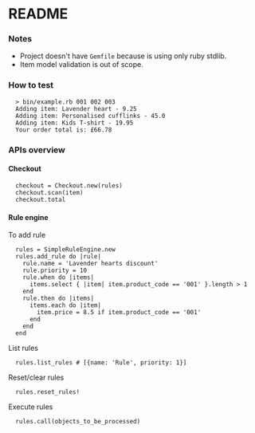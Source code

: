 # README

### Notes

* Project doesn't have `Gemfile` because is using only ruby stdlib.
* Item model validation is out of scope.

### How to test

```
  > bin/example.rb 001 002 003
  Adding item: Lavender heart - 9.25
  Adding item: Personalised cufflinks - 45.0
  Adding item: Kids T-shirt - 19.95
  Your order total is: £66.78
```

### APIs overview

#### Checkout

```
  checkout = Checkout.new(rules)
  checkout.scan(item)
  checkout.total
```

#### Rule engine

To add rule

```
  rules = SimpleRuleEngine.new
  rules.add_rule do |rule|
    rule.name = 'Lavender hearts discount'
    rule.priority = 10
    rule.when do |items|
      items.select { |item| item.product_code == '001' }.length > 1
    end
    rule.then do |items|
      items.each do |item|
        item.price = 8.5 if item.product_code == '001'
      end
    end
  end
```

List rules

```
  rules.list_rules # [{name: 'Rule', priority: 1}]
```

Reset/clear rules

```
  rules.reset_rules!
```

Execute rules

```
  rules.call(objects_to_be_processed)
```
